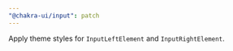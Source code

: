 ```yaml
---
"@chakra-ui/input": patch
---
```


Apply theme styles for `InputLeftElement` and `InputRightElement`.
